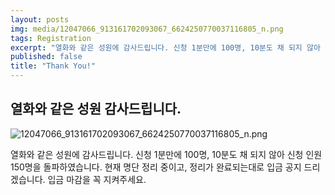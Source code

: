 ```yaml
---
layout: posts
img: media/12047066_913161702093067_6624250770037116805_n.png
tags: Registration
excerpt: "열화와 같은 성원에 감사드립니다. 신청 1분만에 100명, 10분도 채 되지 않아 신청 인원 150명을 돌파하였습니다.  현재 명단 정리 중이고, 정리가 완료되는대로 입금 공지 드리겠습니다. 입금 마감을 꼭 지켜주세요."
published: false
title: "Thank You!"
---
```


## 열화와 같은 성원 감사드립니다.

![12047066_913161702093067_6624250770037116805_n.png]({{site.baseurl}}/media/12047066_913161702093067_6624250770037116805_n.png)

열화와 같은 성원에 감사드립니다.
신청 1분만에 100명, 10분도 채 되지 않아 신청 인원 150명을 돌파하였습니다. 
현재 명단 정리 중이고, 정리가 완료되는대로 입금 공지 드리겠습니다. 입금 마감을 꼭 지켜주세요.

